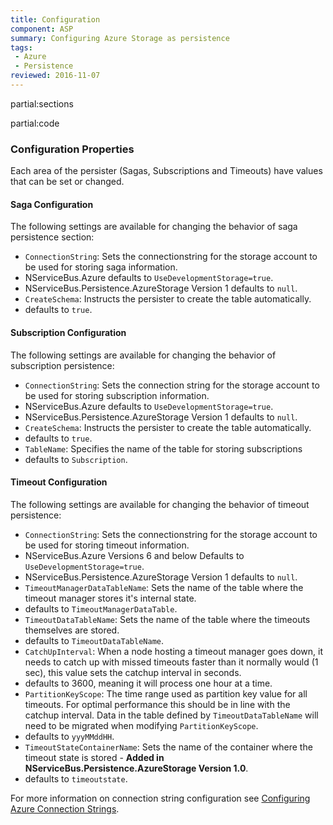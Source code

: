 ```yaml
---
title: Configuration
component: ASP
summary: Configuring Azure Storage as persistence
tags:
 - Azure
 - Persistence
reviewed: 2016-11-07
---
```


partial:sections

partial:code

### Configuration Properties

Each area of the persister (Sagas, Subscriptions and Timeouts) have values that can be set or changed.

#### Saga Configuration
 
The following settings are available for changing the behavior of saga persistence section:

 * `ConnectionString`: Sets the connectionstring for the storage account to be used for storing saga information.
  * NServiceBus.Azure defaults to `UseDevelopmentStorage=true`.
  * NServiceBus.Persistence.AzureStorage Version 1 defaults to `null`.
 * `CreateSchema`: Instructs the persister to create the table automatically.
  * defaults to `true`.


#### Subscription Configuration

The following settings are available for changing the behavior of subscription persistence:

 * `ConnectionString`: Sets the connection string for the storage account to be used for storing subscription information.
  * NServiceBus.Azure defaults to `UseDevelopmentStorage=true`.
  * NServiceBus.Persistence.AzureStorage Version 1 defaults to `null`.
 * `CreateSchema`: Instructs the persister to create the table automatically.
  * defaults to `true`.
 * `TableName`: Specifies the name of the table for storing subscriptions
  * defaults to `Subscription`.


#### Timeout Configuration

The following settings are available for changing the behavior of timeout persistence:

 * `ConnectionString`: Sets the connectionstring for the storage account to be used for storing timeout information.
  * NServiceBus.Azure Versions 6 and below Defaults to `UseDevelopmentStorage=true`.
  * NServiceBus.Persistence.AzureStorage Version 1 defaults to `null`.
 * `TimeoutManagerDataTableName`: Sets the name of the table where the timeout manager stores it's internal state.
  * defaults to `TimeoutManagerDataTable`.
 * `TimeoutDataTableName`: Sets the name of the table where the timeouts themselves are stored.
  * defaults to `TimeoutDataTableName`.
 * `CatchUpInterval`: When a node hosting a timeout manager goes down, it needs to catch up with missed timeouts faster than it normally would (1 sec), this value  sets the catchup interval in seconds.
  * defaults to 3600, meaning it will process one hour at a time.
 * `PartitionKeyScope`: The time range used as partition key value for all timeouts. For optimal performance this should be in line with the catchup interval. Data in the table defined by `TimeoutDataTableName` will need to be migrated when modifying `PartitionKeyScope`.
  * defaults to `yyyMMddHH`.
 * `TimeoutStateContainerName`: Sets the name of the container where the timeout state is stored - **Added in NServiceBus.Persistence.AzureStorage Version 1.0**.
  * defaults to `timeoutstate`.

For more information on connection string configuration see [Configuring Azure Connection Strings](https://docs.microsoft.com/en-us/azure/storage/storage-configure-connection-string).